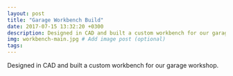 ```yaml
---
layout: post
title: "Garage Workbench Build"
date: 2017-07-15 13:32:20 +0300
description: Designed in CAD and built a custom workbench for our garage workshop. # Add post description (optional)
img: workbench-main.jpg # Add image post (optional)
tags:
---
```


Designed in CAD and built a custom workbench for our garage workshop.